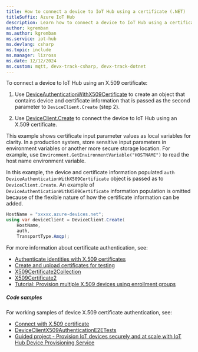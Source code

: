 ```yaml
---
title: How to connect a device to IoT Hub using a certificate (.NET)
titleSuffix: Azure IoT Hub
description: Learn how to connect a device to IoT Hub using a certificate and the Azure IoT Hub SDK for .NET.
author: kgremban
ms.author: kgremban
ms.service: iot-hub
ms.devlang: csharp
ms.topic: include
ms.manager: lizross
ms.date: 12/12/2024
ms.custom: mqtt, devx-track-csharp, devx-track-dotnet
---
```


To connect a device to IoT Hub using an X.509 certificate:

1. Use [DeviceAuthenticationWithX509Certificate](/dotnet/api/microsoft.azure.devices.client.deviceauthenticationwithx509certificate) to create an object that contains device and certificate information that is passed as the second parameter to `DeviceClient.Create` (step 2).

1. Use [DeviceClient.Create](/dotnet/api/microsoft.azure.devices.client.deviceclient.create?#microsoft-azure-devices-client-deviceclient-create(system-string-microsoft-azure-devices-client-iauthenticationmethod)) to connect the device to IoT Hub using an X.509 certificate.

This example shows certificate input parameter values as local variables for clarity. In a production system, store sensitive input parameters in environment variables or another more secure storage location. For example, use `Environment.GetEnvironmentVariable("HOSTNAME")` to read the host name environment variable.

In this example, the device and certificate information populated `auth` `DeviceAuthenticationWithX509Certificate` object is passed as to `DeviceClient.Create`. An example of `DeviceAuthenticationWithX509Certificate` information population is omitted because of the flexible nature of how the certificate information can be added.

```csharp
HostName = "xxxxx.azure-devices.net";
using var deviceClient = DeviceClient.Create(
    HostName,
    auth,
    TransportType.Amqp);
```

For more information about certificate authentication, see:

* [Authenticate identities with X.509 certificates](/azure/iot-hub/authenticate-authorize-x509)
* [Create and upload certificates for testing](/azure/iot-hub/tutorial-x509-test-certs)
* [X509Certificate2Collection](/dotnet/api/system.security.cryptography.x509certificates.x509certificate2collection)
* [X509Certificate2](/dotnet/api/system.security.cryptography.x509certificates.x509certificate2)
* [Tutorial: Provision multiple X.509 devices using enrollment groups](/azure/iot-dps/tutorial-custom-hsm-enrollment-group-x509?pivots=programming-language-java)

##### Code samples

For working samples of device X.509 certificate authentication, see:

* [Connect with X.509 certificate](https://github.com/Azure/azure-iot-sdk-csharp/tree/main/iothub/device/samples/how%20to%20guides/X509DeviceCertWithChainSample)
* [DeviceClientX509AuthenticationE2ETests](https://github.com/Azure/azure-iot-sdk-csharp/blob/main/e2e/test/iothub/DeviceClientX509AuthenticationE2ETests.cs)
* [Guided project - Provision IoT devices securely and at scale with IoT Hub Device Provisioning Service](/training/modules/provision-iot-devices-secure-scale-with-iot-hub-dps/)
